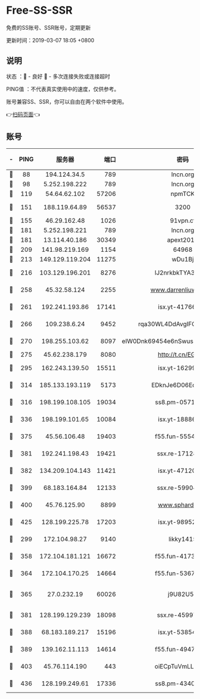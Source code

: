 # Free-SS-SSR

免费的SS账号、SSR账号，定期更新

更新时间：2019-03-07 18:05 +0800

## 说明

状态     ：🙂 - 良好 🙁 - 多次连接失败或连接超时

PING值   ：不代表真实使用中的速度，仅供参考。

账号兼容SS、SSR，你可以自由在两个软件中使用。

👉[扫码页面](https://liesauer.github.io/Free-SS-SSR/)👈

## 账号

|-|PING|服务器|端口|密码|加密方式|区域|
|:----:|:----:|:-----:|-----:|:----:|:----:|:----:|
|🙂|88|194.124.34.5|789|lncn.org|rc4|JP|
|🙂|98|5.252.198.222|789|lncn.org|rc4|JP|
|🙂|119|54.64.62.102|57206|npmTCK|rc4-md5|JP|
|🙂|151|188.119.64.89|56537|3200|aes-256-cfb|RU|
|🙂|155|46.29.162.48|1026|91vpn.cf|rc4-md5|RU|
|🙂|181|5.252.198.221|789|lncn.org|rc4|JP|
|🙂|181|13.114.40.186|30349|apext2019|chacha20|JP|
|🙂|209|141.98.219.169|1154|64968|chacha20|US|
|🙂|213|149.129.119.204|11275|wDu1Bj|rc4-md5|HK|
|🙂|216|103.129.196.201|8276|lJ2nrkbkTYA30wv0|aes-256-cfb|US|
|🙂|258|45.32.58.124|2255|www.darrenliuwei.com|aes-256-cfb|JP|
|🙂|261|192.241.193.86|17141|isx.yt-41766663|aes-256-cfb|US|
|🙂|266|109.238.6.24|9452|rqa30WL4DdAvgIFG6Fs3znzTa|aes-256-cfb|FR|
|🙂|270|198.255.103.62|8097|eIW0Dnk69454e6nSwuspv9DmS201tQ0D|aes-256-cfb|US|
|🙂|275|45.62.238.179|8080|http://t.cn/EGJIyrl|rc4-md5|CA|
|🙂|295|162.243.139.50|15511|isx.yt-16299979|aes-256-cfb|US|
|🙂|314|185.133.193.119|5173|EDknJe6D06EoWDaw|aes-256-cfb|US|
|🙂|316|198.199.108.105|19034|ss8.pm-05716410|aes-256-cfb|US|
|🙂|336|198.199.101.65|10084|isx.yt-18886223|aes-256-cfb|US|
|🙂|375|45.56.106.48|19403|f55.fun-55549591|aes-256-cfb|US|
|🙂|381|192.241.198.43|19421|ssx.re-17128013|aes-256-cfb|US|
|🙂|382|134.209.104.143|11421|isx.yt-47120131|aes-256-cfb|SG|
|🙂|399|68.183.164.84|12133|ssx.re-59904626|aes-256-cfb|US|
|🙂|400|45.76.125.90|8899|www.sphard.com|aes-256-cfb|AU|
|🙂|425|128.199.225.78|17203|isx.yt-98952037|aes-256-cfb|SG|
|🙂|299|172.104.98.27|9140|likky1415|aes-256-cfb|JP|
|🙂|358|172.104.181.121|16672|f55.fun-41734869|aes-256-cfb|SG|
|🙂|364|172.104.170.25|14664|f55.fun-53676794|aes-256-cfb|SG|
|🙂|365|27.0.232.19|60026|j9U82U53|xchacha20-ietf-poly1305|HK|
|🙂|381|128.199.129.239|18098|ssx.re-45997655|aes-256-cfb|SG|
|🙁|388|68.183.189.217|15196|isx.yt-53854583|aes-256-cfb|SG|
|🙁|389|139.162.11.113|14614|f55.fun-49472003|aes-256-cfb|SG|
|🙁|403|45.76.114.190|443|oiECpTuVmLLxk4Ts|aes-256-cfb|AU|
|🙁|436|128.199.249.61|17336|ss8.pm-43407054|aes-256-cfb|SG|
